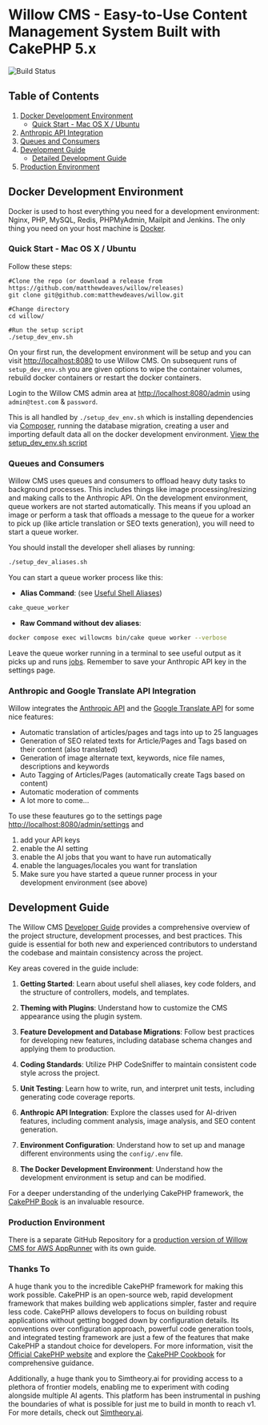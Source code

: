# Willow CMS - Easy-to-Use Content Management System Built with CakePHP 5.x

![Build Status](https://github.com/matthewdeaves/willow/workflows/CI/badge.svg)

## Table of Contents
1. [Docker Development Environment](#docker-development-environment)
   - [Quick Start - Mac OS X / Ubuntu](#quick-start---mac-os-x--ubuntu)
2. [Anthropic API Integration](#anthropic-api-integration)
3. [Queues and Consumers](#queues-and-consumers)
4. [Development Guide](#development-guide)
   - [Detailed Development Guide](https://github.com/matthewdeaves/willow/blob/main/DeveloperGuide.md)
5. [Production Environment](#production-environment)

## Docker Development Environment
Docker is used to host everything you need for a development environment: Nginx, PHP, MySQL, Redis, PHPMyAdmin, Mailpit and Jenkins. The only thing you need on your host machine is [Docker](https://www.docker.com).

### Quick Start - Mac OS X / Ubuntu

Follow these steps:

```
#Clone the repo (or download a release from https://github.com/matthewdeaves/willow/releases)
git clone git@github.com:matthewdeaves/willow.git

#Change directory
cd willow/

#Run the setup script
./setup_dev_env.sh
```

On your first run, the development environment will be setup and you can visit [http://localhost:8080](http://localhost:8080) to use Willow CMS. On subsequent runs of `setup_dev_env.sh` you are given options to wipe the container volumes, rebuild docker containers or restart the docker containers.

Login to the Willow CMS admin area at [http://localhost:8080/admin](http://localhost:8080/admin) using `admin@test.com` & `password`.

This is all handled by `./setup_dev_env.sh` which is installing dependencies via [Composer](https://getcomposer.org/), running the database migration, creating a user and importing default data all on the docker development environment. [View the setup_dev_env.sh script](https://github.com/matthewdeaves/willow/blob/main/setup_dev_env.sh)

### Queues and Consumers

Willow CMS uses queues and consumers to offload heavy duty tasks to background processes. This includes things like image processing/resizing and making calls to the Anthropic API. On the development environment, queue workers are not started automatically. This means if you upload an image or perform a task that offloads a message to the queue for a worker to pick up (like article translation or SEO texts generation), you will need to start a queue worker. 

You should install the developer shell aliases by running:

```bash
./setup_dev_aliases.sh
```

You can start a queue worker process like this:

- **Alias Command**: (see [Useful Shell Aliases](https://github.com/matthewdeaves/willow/blob/main/DeveloperGuide.md#useful-shell-aliases-and-git-hooks))

```bash
cake_queue_worker
```
- **Raw Command without dev aliases**: 

```bash
docker compose exec willowcms bin/cake queue worker --verbose
```
Leave the queue worker running in a terminal to see useful output as it picks up and runs [jobs](https://github.com/matthewdeaves/willow/tree/main/src/Job). Remember to save your Anthropic API key in the settings page.

### Anthropic and Google Translate API Integration
Willow integrates the [Anthropic API](https://console.anthropic.com/dashboard) and the [Google Translate API](https://cloud.google.com/translate) for some nice features:

* Automatic translation of articles/pages and tags into up to 25 languages
* Generation of SEO related texts for Article/Pages and Tags based on their content (also translated)
* Generation of image alternate text, keywords, nice file names, descriptions and keywords
* Auto Tagging of Articles/Pages (automatically create Tags based on content)
* Automatic moderation of comments
* A lot more to come...

To use these feautures go to the settings page [http://localhost:8080/admin/settings](http://localhost:8080/admin/settings) and
1. add your API keys
2. enable the AI setting
3. enable the AI jobs that you want to have run automatically
4. enable the languages/locales you want for translation
5. Make sure you have started a queue runner process in your development environment (see above)

## Development Guide

The Willow CMS [Developer Guide](https://github.com/matthewdeaves/willow/blob/main/DeveloperGuide.md) provides a comprehensive overview of the project structure, development processes, and best practices. This guide is essential for both new and experienced contributors to understand the codebase and maintain consistency across the project.

Key areas covered in the guide include:

1. **Getting Started**: Learn about useful shell aliases, key code folders, and the structure of controllers, models, and templates.

2. **Theming with Plugins**: Understand how to customize the CMS appearance using the plugin system.

3. **Feature Development and Database Migrations**: Follow best practices for developing new features, including database schema changes and applying them to production.

4. **Coding Standards**: Utilize PHP CodeSniffer to maintain consistent code style across the project.

5. **Unit Testing**: Learn how to write, run, and interpret unit tests, including generating code coverage reports.

6. **Anthropic API Integration**: Explore the classes used for AI-driven features, including comment analysis, image analysis, and SEO content generation.

7. **Environment Configuration**: Understand how to set up and manage different environments using the `config/.env` file.

8. **The Docker Development Environment**: Understand how the development environment is setup and can be modified.

For a deeper understanding of the underlying CakePHP framework, the [CakePHP Book](https://book.cakephp.org/5/en/index.html) is an invaluable resource.

### Production Environment
There is a separate GitHub Repository for a [production version of Willow CMS for AWS AppRunner](https://github.com/matthewdeaves/willow_cms_production_deployment) with its own guide.

### Thanks To

A huge thank you to the incredible CakePHP framework for making this work possible. CakePHP is an open-source web, rapid development framework that makes building web applications simpler, faster and require less code. CakePHP allows developers to focus on building robust applications without getting bogged down by configuration details. Its conventions over configuration approach, powerful code generation tools, and integrated testing framework are just a few of the features that make CakePHP a standout choice for developers. For more information, visit the [Official CakePHP website](https://cakephp.org) and explore the [CakePHP Cookbook](https://book.cakephp.org) for comprehensive guidance.

Additionally, a huge thank you to Simtheory.ai for providing access to a plethora of frontier models, enabling me to experiment with coding alongside multiple AI agents. This platform has been instrumental in pushing the boundaries of what is possible for just me to build in month to reach v1. For more details, check out [Simtheory.ai](https://simtheory.ai).
